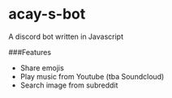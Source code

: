 # acay-s-bot

A discord bot written in Javascript

###Features
- Share emojis
- Play music from Youtube (tba Soundcloud)
- Search image from subreddit
